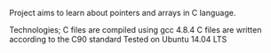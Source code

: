 Project aims to learn about pointers and arrays in C language.

Technologies;
C files are compiled using gcc 4.8.4
C files are written according to the C90 standard
Tested on Ubuntu 14.04 LTS
